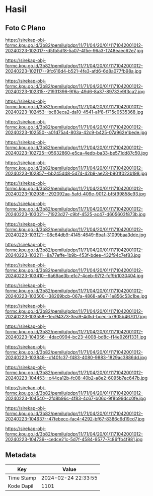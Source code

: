 # Hasil

## Foto C Plano

https://sirekap-obj-formc.kpu.go.id/3b82/pemilu/pdpr/11/71/04/20/01/1171042001012-20240223-102017--d5fb5df8-5a07-4f5e-96a3-1248eaec62e7.jpg

https://sirekap-obj-formc.kpu.go.id/3b82/pemilu/pdpr/11/71/04/20/01/1171042001012-20240223-102117--9fc616d4-b521-4fe3-afd6-6d8a077fb98a.jpg

https://sirekap-obj-formc.kpu.go.id/3b82/pemilu/pdpr/11/71/04/20/01/1171042001012-20240223-102315--21931396-9f6a-49d6-8a37-89732e9f3ca2.jpg

https://sirekap-obj-formc.kpu.go.id/3b82/pemilu/pdpr/11/71/04/20/01/1171042001012-20240223-102453--bc83eca2-da10-4541-a1f8-f715c0535368.jpg

https://sirekap-obj-formc.kpu.go.id/3b82/pemilu/pdpr/11/71/04/20/01/1171042001012-20240223-102550--a01d75a4-803a-42c9-b425-07a962e1bede.jpg

https://sirekap-obj-formc.kpu.go.id/3b82/pemilu/pdpr/11/71/04/20/01/1171042001012-20240223-102725--05632860-e5ca-4edb-ba33-be571dd87c50.jpg

https://sirekap-obj-formc.kpu.go.id/3b82/pemilu/pdpr/11/71/04/20/01/1171042001012-20240223-102857--bb245d48-5d74-42b9-ae23-b901f023b198.jpg

https://sirekap-obj-formc.kpu.go.id/3b82/pemilu/pdpr/11/71/04/20/01/1171042001012-20240223-102938--292092aa-5afd-409e-9012-bf5f99858e93.jpg

https://sirekap-obj-formc.kpu.go.id/3b82/pemilu/pdpr/11/71/04/20/01/1171042001012-20240223-103021--71923d27-c9bf-4525-ac47-d605603f873b.jpg

https://sirekap-obj-formc.kpu.go.id/3b82/pemilu/pdpr/11/71/04/20/01/1171042001012-20240223-103121--08c64db9-4145-4649-8baf-31099baa3dde.jpg

https://sirekap-obj-formc.kpu.go.id/3b82/pemilu/pdpr/11/71/04/20/01/1171042001012-20240223-103211--8a77effe-1b9b-453f-bdee-432f94c7ef83.jpg

https://sirekap-obj-formc.kpu.go.id/3b82/pemilu/pdpr/11/71/04/20/01/1171042001012-20240223-103410--9a69ae3b-e1c7-4ceb-97f2-fcf9b1030404.jpg

https://sirekap-obj-formc.kpu.go.id/3b82/pemilu/pdpr/11/71/04/20/01/1171042001012-20240223-103500--38269bcb-067a-4868-a6e7-1e856c53c1be.jpg

https://sirekap-obj-formc.kpu.go.id/3b82/pemilu/pdpr/11/71/04/20/01/1171042001012-20240223-103558--1ec94373-3ea9-4d5d-bcec-b7905b467017.jpg

https://sirekap-obj-formc.kpu.go.id/3b82/pemilu/pdpr/11/71/04/20/01/1171042001012-20240223-104056--4dac0994-bc23-4008-bd8c-f14e926f1331.jpg

https://sirekap-obj-formc.kpu.go.id/3b82/pemilu/pdpr/11/71/04/20/01/1171042001012-20240223-103848--c1401c37-f483-4080-9883-1829ac3886dd.jpg

https://sirekap-obj-formc.kpu.go.id/3b82/pemilu/pdpr/11/71/04/20/01/1171042001012-20240223-104453--c44ca12b-fc08-40b2-a8e2-6095b7ec647b.jpg

https://sirekap-obj-formc.kpu.go.id/3b82/pemilu/pdpr/11/71/04/20/01/1171042001012-20240223-104540--2fd8b96c-4f83-4c67-b06c-9f8b99dcc0fe.jpg

https://sirekap-obj-formc.kpu.go.id/3b82/pemilu/pdpr/11/71/04/20/01/1171042001012-20240223-104637--47febecc-fac4-4292-bf67-8386c6d19cd7.jpg

https://sirekap-obj-formc.kpu.go.id/3b82/pemilu/pdpr/11/71/04/20/01/1171042001012-20240223-104739--cedce21c-5d7f-4584-9577-7c86ffb4f981.jpg


## Metadata

| Key        | Value               |
| ---------- | ------------------- |
| Time Stamp | 2024-02-24 22:33:55 |
| Kode Dapil | 1101                |



